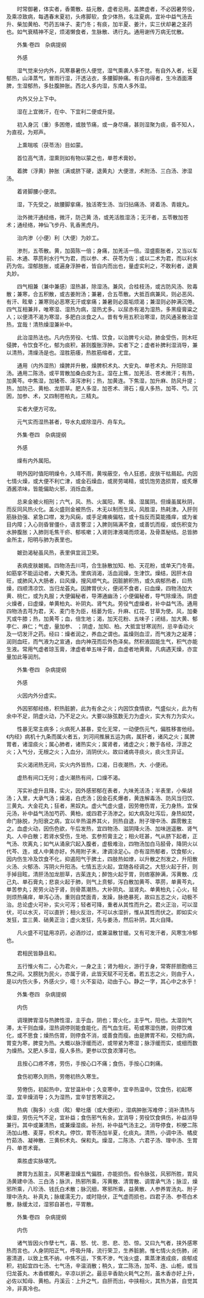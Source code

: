 <!-- { "loadSidebar": true } -->
　　时常御暑，体实者，香薷散、益元散，虚者忌用。盖脾虚者，不必因暑劳役，及乘凉致病，每遇春末夏初，头疼脚软，食少体热，名注夏病，宜补中益气汤去升、柴加黄柏、芍药五味子、麦门冬；有痰，加半夏、姜汁，实三伏却暑之圣药也。如气衰精神不足，烦渴懒食者，生脉散、诱行丸。通用谢传万病无忧散。

　　外集·卷四　杂病提纲

　　外感

　　湿气觉来分内外，风寒暴暑伤人便觉，湿气熏袭人多不觉。有自外入者，长夏郁热，山泽蒸气，冒雨行湿，汗透沾衣，多腰脚肿痛。有自内得者，生冷酒面滞脾，生湿郁热，多肚腹肿胀。西北人多内湿，东南人多外湿。

　　内外又分上下中。

　　湿在上宜微汗，在中、下宜利二便或升提。

　　初入身沉（重）多困倦，或肢节痛，或一身尽痛，甚则湿聚为痰，昏不知人，为直视，为郑声。

　　上熏喘咳（茯苓汤）目如蒙。

　　首位高气清，湿熏则如有物以蒙之也，单苍术膏妙。

　　着脾（浮黄）肿胀（满或脐下硬，退黄丸）大便泄，术附汤、三白汤、渗湿汤。

　　着肾脚腰小便浓。

　　湿，下先受之，故腰脚挛痛，独活寄生汤、当归拈痛汤、肾着汤、青娥丸。

　　治外微汗通经络，微汗，防己黄 汤，或羌活胜湿汤；无汗者，五苓散加苍术；通经络，神仙飞步丹、乳香黑虎丹。

　　治内渗（小便）利（大便）为妙工。

　　渗剂，五苓散。黄，加茵陈一倍；身痛，加羌活一倍。湿盛膨胀者，又当以车前、木通、葶苈利水行气为君，而以参、术、茯苓为佐；或以二术为君，而以利水药为佐。湿郁肢胀，或遍身浮肿者，皆自内而出也，量虚实利之，不敢利者，退黄丸妙。

　　四气相兼（兼中兼感）湿热甚，除湿汤。兼风，合桂枝汤，或古防风汤、败毒散；兼寒，合五积散，或古姜附汤；兼暑，合五苓散。大抵百病兼风，则必恶风、有汗、眩晕；兼寒则必恶寒无汗或挛痛；兼暑则必面垢烦渴；兼湿则必肿满沉倦。四气互相兼并，唯寒湿、湿热为病，湿热尤多。以尿赤有渴为湿热，多黑瘦膏粱之人；以便清不渴为寒湿，多肥白淡食之人。昔有专用五积治寒湿，防风通圣散治湿热，宜哉！清热燥湿兼补中。

　　此治湿热法也。凡内伤劳役、七情、饮食，以治脾亏火动，肺金受伤，则木旺侵脾，令饮食不化，郁为痰积，甚则腹胀浮肿。实者下之；虚者补脾利湿消导，兼以清热，清燥汤是也。湿胜筋痿，热胜筋缩者，尤宜。

　　通用（内外湿热）燥脾并升散，燥脾枳术丸、大安丸、单苍术丸、升阳除湿汤。通用二陈汤，或平胃散加桑白皮为主。湿在上焦，加羌活、苍术微汗；有热，加黄芩。中焦湿，加猪苓、泽泻渗利；热，加黄连。下焦湿，加升麻、防风升提；热，加防己、黄柏、龙胆草。肥人多湿，加苍术、滑石；瘦人多热，加芩、芍。沉困，加参、术，又四制苍柏丸，三精丸。

　　实者大便方可攻。

　　元气实而湿热甚者，导水丸或除湿丹、舟车丸。

　　外集·卷四　杂病提纲

　　外感

　　燥有内外属阳。

　　明外因时值阳明燥令，久晴不雨，黄埃蔽空，令人狂惑，皮肤干枯屑起。内因七情火燥，或大便不利亡津，或金石燥血，或房劳竭精，或饥饱劳逸损胃，或炙爆酒酱浓味，皆能偏助火邪，消烁血液。

　　总来金被火相刑；六气，风、热、火属阳，寒、燥、湿属阴。但燥虽属秋阴，而反同风热火化。盖火盛则金被热伤，木无以制而生风，风胜湿，热耗津。入肝则筋脉劲强、紧急口噤，发为风痫，或手足瘫痪偏枯，或十指反而莫能搔痒，或为雀目内障；入心则昏冒僵仆，语言謇涩；入脾则隔满不食，或善饥而瘦，或伤积变为水肿腹胀；入肺则毛焦干疥、郁咳嗽；入肾则津液竭而烦渴，及骨蒸秘结。总皆肺金所主，阳明与肺为表里也。

　　皴劲渴秘虽风热，表里俱宜润卫荣。

　　表病皮肤皴揭。四物汤去川芎，合生脉散加知、柏、天花粉，或单天门冬膏。如筋挛不能运动者，大秦艽汤。里病消渴，活血润燥，生津饮。燥结，因肝木自旺，或肺风入大肠者，曰风燥，搜风顺气丸。因脏腑积热，或久病郁热者，曰热燥，四顺清凉饮、当归龙荟丸。因脾胃伏火，便闭不食者，曰血燥，四物汤加大黄、桃仁，或为丸服；大便偏秘者，导滞通幽汤；小便偏秘者，导气除燥汤。阴虚火燥者，曰虚燥，单黄柏丸、补阴丸、肾气丸。劳役气虚燥者，补中益气汤。通用四物汤去芎为君，天、麦门冬为臣，栝蒌为佐，升麻、红花、甘草为使。风，加秦艽或牛膝；热，加黄芩；血，倍生地；渴，加天花粉、五味子；闭结，加大黄、郁李仁、麻仁；气虚，量加参、 ；阴虚，加知、柏。大抵宜甘寒润剂，忌辛香动火及一切发汗之药。经曰：燥者润之，养血之谓也。盖燥则血涩，而气液为之凝滞；润则血旺，而气液为之宣通，由内神茂而后外色泽矣。然积液固能生气，积气亦能生液。常用气虚者琼玉膏，津虚者单五味子膏，血虚者地黄膏。凡病遇天燥，亦宜量加此等润剂。

　　外集·卷四　杂病提纲

　　外感

　　火因内外分虚实。

　　外因邪郁经络，积热脏腑，此为有余之火；内因饮食情欲，气盛似火，此为有余中不足，阴虚火动，乃不足之火。大要以脉弦数无力为虚火，实大有力为实火。

　　性暴无常主病多；火病死人甚暴，变化无常，一动便伤元气，偏胜移害他经。《内经》病机十九条而属火者五，刘河间推展五运为病，属肝者，诸风之火；属脾胃者，诸湿痰火；属心肺者，诸热实火；属肾者，诸虚之火；散于各经，浮游之火；入气分，无根之火；入血分，消阴伏火。故曰诸病寻痰火，痰火生异证。

　　实火渴闭热无间，实火内外皆热，口渴，日夜潮热，大、小便闭。

　　虚热有间口无何；虚火潮热有间，口燥不渴。

　　泻实补虚升且降，实火，因外感邪郁在表者，九味羌活汤；半表里，小柴胡汤；入里，大承气汤；燥渴，白虎汤；因金石炙爆者，黄连解毒汤、防风当归饮、三黄丸、大金花丸；狂者，黑奴丸。虚火气虚火盛，因劳倦伤胃，无力身热，宜保元汤，补中益气汤加芍药、黄柏，或四君子汤渗之。如大病及吐泻后，身热如焚，命门脉脱，为阳衰之病，宜以辛热温养其火，则热自退，附子理中汤、霹雳散主之。血虚火动，因伤色欲，午后发热，宜四物汤、滋阴降火汤、加味逍遥散、肾气丸、人中白散；若肾水受伤，生地、玄参煎膏主之；相火旺甚，气从脐下起者，正气汤、坎离丸；如气从涌泉穴起入腹者，虚极难治，四物汤加白马胫骨，降阴火以代芩、连，或人中黄亦好。外用附子末，津调涂足心。亦有湿热郁者，饮食郁火，因内伤生冷及饮食不化，抑遏阳气于脾土，四肢热如燎，以升散之剂发之，升阳散火汤、火郁汤、泻阴火升阳汤。七情五志火起，宜随各经调之。大怒火起于肝，则手掉目眩，清肝汤加龙胆草，古茱连丸；醉饱火起于胃，则痞塞肿满，泻黄散、戊己丸、单石膏丸；悲哀火起于肺，则气上贲郁，泻白散加黄芩、葶苈，单黄芩丸，单苦参丸；房劳火动于肾，则骨蒸潮热，大补阴丸、滋肾丸、单黄柏丸；心火，轻则烦热痛痒，单泻心汤，重则自焚面青，发躁，脉绝暴死，故曰五志之火，动极不治。总论虚火可补，实火可泻；轻者可降，重者从其性而升之。君火正治，可以湿伏，可以水灭，可以直折；相火反治，不可以水湿折，惟从其性而伏之。即如实火发狂，宜三黄、硝黄正治；虚火发狂，先与姜汤，然后补阴，其火自降。

　　凡火盛不可猛用凉药，必酒炒过，或兼温散甘缓。又有可发汗者，风寒生冷郁也。

　　君相民皆静且和。

　　五行惟火有二，心为君火，一身之主；肾为相火，游行于身，常寄肝胆胞络三焦之间。又膀胱为民火，亦属于肾，此皆天赋不可无者。若五志之火，则由于人，是以内伤火多，外感火少，噫！火不妄动，动由于心。静之一字，其心中之水乎！

　　外集·卷四　杂病提纲

　　内伤

　　调理脾胃湿与热脾性湿，主乎血，阴也；胃火化，主乎气，阳也。太湿则气滞，太干则血燥，湿热调停则能食能化，而气血生旺。苟或寒湿伤脾，则停饮难化，或不思食；燥热伤胃，则停食不消，或善食而瘦。由是脾胃不和，交相为病，胃变为寒，脾变为热。大概以脉浮缓而迟，或带紧为寒湿；脉浮缓而实，或细而数为燥热。又肥人多湿，瘦人多热，更参以饮食浓薄可也。

　　且按心口疼不疼，劳伤，手按心口不痛；食伤，手按心口刺痛。

　　食伤初寒久则热，劳倦初热久寒生。

　　劳倦伤，初起热中，宜甘温补中；久变寒中，宜辛热温中。饮食伤，初起寒湿，宜辛燥消导；久为湿热，宜辛甘苦寒润之。

　　热病（胸多）火痰（眩）晕吐痿（或大便闭），湿病肿胀泻难停；消补清热与燥湿，劳伤元气不足，宜补益；食伤邪气有余，宜消导；劳役饮食俱伤，补益消导兼行。其中或兼清热，或兼燥湿痰。补剂，补中益气汤主之。消导停食，枳梗二陈汤加山楂、麦芽，枳术丸。停饮，胃苓汤加半夏，化痰丸。清热，小调中汤、橘皮竹茹汤、凝神散、三黄枳术丸、保和丸。燥湿，二陈汤、六君子汤、理中汤、生胃丹、单苍术膏。

　　乘胜虚实脉堪凭。

　　脾胃为五脏主，风寒暑湿燥五气偏胜，亦能损伤。假令脉弦，风邪所胜，胃风汤黄建中汤、三白汤；脉洪，热邪所乘，泻黄散、清胃散、调胃承气汤；脉涩，燥邪所乘，八珍汤、钱氏白术散；脉沉细，寒邪所乘，益黄散、人参养胃汤丸、附子理中汤丸、补真丸；脉缓濡无力，或时隐伏，正气虚而损也，四君子汤、参苓白术散，脉缓太过，湿邪自甚也，平胃散。

　　外集·卷四　杂病提纲

　　内伤

　　诸气皆因火作孽七气，喜、怒、忧、思、悲、恐、惊。又曰九气者，挟外感寒热而言也。人身阴阳正气，呼吸升降，流行荣卫，生养脏腑。惟七情火炎伤肺，闭塞清道，以致上焦不纳，中焦不运，下焦不渗，气浊火盛，熏蒸津液成痰，痰郁成积，初起宜四七汤、七气汤，辛温消散；稍久，宜二陈汤，加芩、连、山栀，或当归龙荟丸、木香槟榔丸，辛凉以折之。最忌辛香助火耗气之剂，虽木香亦好上升，必佐以知母、黄柏。丹溪云：上升之气，自肝而出，中挟相火，其热为甚，自觉其冷，非真冷也。

